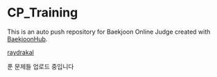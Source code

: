 # CP_Training
This is an auto push repository for Baekjoon Online Judge created with [BaekjoonHub](https://github.com/BaekjoonHub/BaekjoonHub).


[raydrakal](https://www.acmicpc.net/user/raydrakal)


푼 문제들 업로드 중입니다
